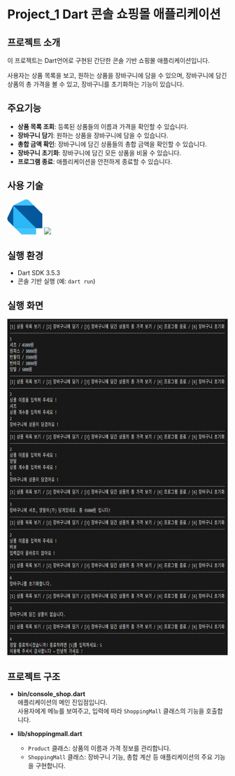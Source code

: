 # Project_1 Dart 콘솔 쇼핑몰 애플리케이션
## 프로젝트 소개
이 프로젝트는 Dart언어로 구현된 간단한 콘솔 기반 쇼핑몰 애플리케이션입니다. 

사용자는 상품 목록을 보고, 원하는 상품을 장바구니에 담을 수 있으며, 장바구니에 담긴 상품의 총 가격을 볼 수 있고, 장바구니를 초기화하는 기능이 있습니다.

## 주요기능
- **상품 목록 조회**: 등록된 상품들의 이름과 가격을 확인할 수 있습니다.
- **장바구니 담기**: 원하는 상품을 장바구니에 담을 수 있습니다.
- **총합 금액 확인**: 장바구니에 담긴 상품들의 총합 금액을 확인할 수 있습니다.
- **장바구니 초기화**: 장바구니에 담긴 모든 상품을 비울 수 있습니다.
- **프로그램 종료**: 애플리케이션을 안전하게 종료할 수 있습니다.

## 사용 기술
<img src="images/dart_Logo.svg" alt="Dart Logo" width="80" height="80"> 

<img src="https://img.shields.io/badge/Dart-39ACE3?style=for-the-badge&logo=Dart&logoColor=045493">

## 실행 환경

- Dart SDK 3.5.3
- 콘솔 기반 실행 (예: `dart run`)

## 실행 화면
<img src="images/run_ex.png" alt="running screen" width="1024" height="768"> 

## 프로젝트 구조
- **bin/console_shop.dart**  
  애플리케이션의 메인 진입점입니다.  
  사용자에게 메뉴를 보여주고, 입력에 따라 `ShoppingMall` 클래스의 기능을 호출합니다.

- **lib/shoppingmall.dart**  
  - `Product` 클래스: 상품의 이름과 가격 정보를 관리합니다.  
  - `ShoppingMall` 클래스: 장바구니 기능, 총합 계산 등 애플리케이션의 주요 기능을 구현합니다.
